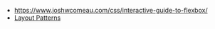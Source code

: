 - https://www.joshwcomeau.com/css/interactive-guide-to-flexbox/
- [Layout Patterns](https://web.dev/patterns/layout/)